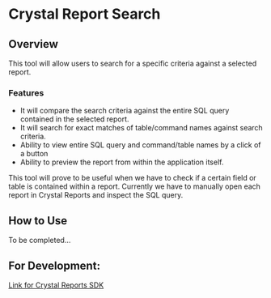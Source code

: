 
# Crystal Report Search

## Overview
This tool will allow users to search for a specific criteria against a selected report.  

### Features
* It will compare the search criteria against the entire SQL query contained in the selected report. 
* It will search for exact matches of table/command names against search criteria.
* Ability to view entire SQL query and command/table names by a click of a button
* Ability to preview the report from within the application itself.

This tool will prove to be useful when we have to check if a certain field or table is contained within a report.  Currently we have to manually open each report in Crystal Reports and inspect the SQL query.  

## How to Use
To be completed...

## For Development:
[Link for Crystal Reports SDK](https://wiki.scn.sap.com/wiki/display/BOBJ/Crystal+Reports%2C+Developer+for+Visual+Studio+Downloads)